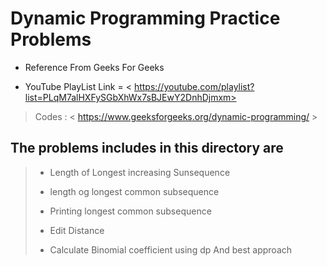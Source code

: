 # Dynamic Programming Practice Problems

* Reference From Geeks For Geeks  

* YouTube PlayList Link = < https://youtube.com/playlist?list=PLqM7alHXFySGbXhWx7sBJEwY2DnhDjmxm> 

> Codes : < https://www.geeksforgeeks.org/dynamic-programming/ >

## The problems includes in this directory are

> * Length of Longest increasing Sunsequence 
>
> * length og longest common subsequence
>
> * Printing longest common subsequence  
>
> * Edit Distance
>
> * Calculate Binomial coefficient using dp And best approach
